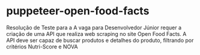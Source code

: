 # puppeteer-open-food-facts
Resolução de Teste para a A vaga para Desenvolvedor Júnior requer a criação de uma API que realiza web scraping no site Open Food Facts. A API deve ser capaz de buscar produtos e detalhes do produto, filtrando por critérios Nutri-Score e NOVA

